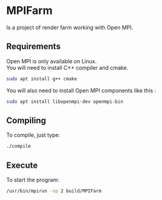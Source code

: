 # MPIFarm
Is a project of render farm working with Open MPI.

## Requirements
Open MPI is only available on Linux.<br>
You will need to install C++ compiler and cmake.
```bash
sudo apt install g++ cmake
```
You will also need to install Open MPI components like this : 
```bash
sudo apt install libopenmpi-dev openmpi-bin
```

## Compiling
To compile, just type:
```bash
./compile
```

## Execute 
To start the program:
```bash
/usr/bin/mpirun -np 2 build/MPIFarm
```